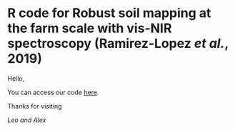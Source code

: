 # R code for Robust soil mapping at the farm scale with vis-NIR spectroscopy (Ramirez-Lopez _et al._, 2019)

Hello,

You can access our code [here](https://l-ramirez-lopez.github.io/VNIR_spectroscopy_for_robust_soil_mapping).

Thanks for visiting

_Leo and Alex_